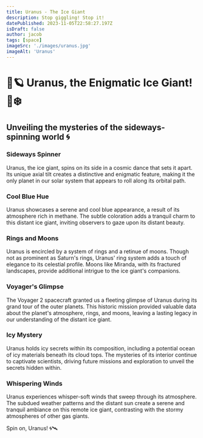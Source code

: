 ```yaml
---
title: Uranus - The Ice Giant
description: Stop giggling! Stop it!
datePublished: 2023-11-05T22:58:27.197Z
isDraft: false
author: jacob
tags: [space]
imageSrc: './images/uranus.jpg'
imageAlt: 'Uranus'
---
```


# 🌌🪐 Uranus, the Enigmatic Ice Giant! 🚀❄️
## Unveiling the mysteries of the sideways-spinning world 🌀

### Sideways Spinner
Uranus, the ice giant, spins on its side in a cosmic dance that sets it apart. Its unique axial tilt creates a distinctive and enigmatic feature, making it the only planet in our solar system that appears to roll along its orbital path.

### Cool Blue Hue
Uranus showcases a serene and cool blue appearance, a result of its atmosphere rich in methane. The subtle coloration adds a tranquil charm to this distant ice giant, inviting observers to gaze upon its distant beauty.

### Rings and Moons
Uranus is encircled by a system of rings and a retinue of moons. Though not as prominent as Saturn's rings, Uranus' ring system adds a touch of elegance to its celestial profile. Moons like Miranda, with its fractured landscapes, provide additional intrigue to the ice giant's companions.

### Voyager's Glimpse
The Voyager 2 spacecraft granted us a fleeting glimpse of Uranus during its grand tour of the outer planets. This historic mission provided valuable data about the planet's atmosphere, rings, and moons, leaving a lasting legacy in our understanding of the distant ice giant.

### Icy Mystery
Uranus holds icy secrets within its composition, including a potential ocean of icy materials beneath its cloud tops. The mysteries of its interior continue to captivate scientists, driving future missions and exploration to unveil the secrets hidden within.

### Whispering Winds
Uranus experiences whisper-soft winds that sweep through its atmosphere. The subdued weather patterns and the distant sun create a serene and tranquil ambiance on this remote ice giant, contrasting with the stormy atmospheres of other gas giants.

Spin on, Uranus! 🌀🛰️




